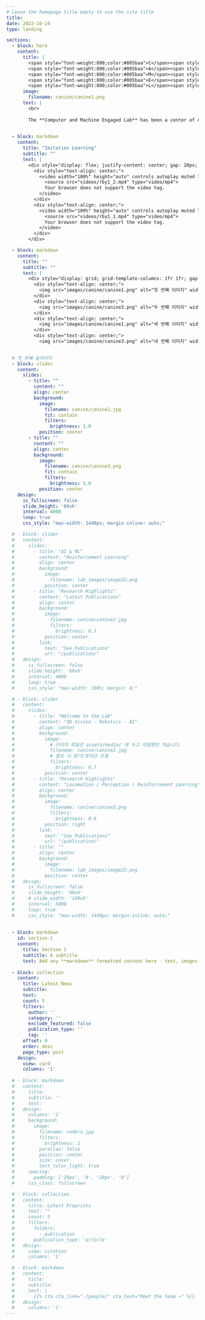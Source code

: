 ```yaml
---
# Leave the homepage title empty to use the site title
title:
date: 2022-10-24
type: landing

sections:
  - block: hero
    content:
      title: |
        <span style="font-weight:800;color:#005baa">C</span><span style="font-size:0.8em">omputer</span><br>
        <span style="font-weight:800;color:#005baa">A</span><span style="font-size:0.8em">nd</span><br>
        <span style="font-weight:800;color:#005baa">M</span><span style="font-size:0.8em">achine</span><br>
        <span style="font-weight:800;color:#005baa">E</span><span style="font-size:0.8em">ngaged</span><br>
        <span style="font-weight:800;color:#005baa">L</span><span style="font-size:0.8em">ab</span>
      image:
        filename: canine/canine1.png
      text: |
        <br>
        
        The **Computer and Machine Engaged Lab** has been a center of excellence for Physical Artificial Intelligence research, teaching, and practice since its founding in 2020.
  

  - block: markdown
    content:
      title: "Imitation Learning"
      subtitle: ""
      text: |
        <div style="display: flex; justify-content: center; gap: 20px; margin: 2rem 0;">
          <div style="text-align: center;">
            <video width="100%" height="auto" controls autoplay muted loop preload="auto" style="max-width: 400px; border-radius: 8px;">
              <source src="videos/rby1_2.mp4" type="video/mp4">
              Your browser does not support the video tag.
            </video>
          </div>
          <div style="text-align: center;">
            <video width="100%" height="auto" controls autoplay muted loop preload="auto" style="max-width: 800px; border-radius: 8px;">
              <source src="videos/rby1_1.mp4" type="video/mp4">
              Your browser does not support the video tag.
            </video>
          </div>
        </div>

  - block: markdown
    content:
      title: ""
      subtitle: ""
      text: |
        <div style="display: grid; grid-template-columns: 1fr 1fr; gap: 20px; margin: 2rem 0; max-width: 1200px; margin-left: auto; margin-right: auto;">
          <div style="text-align: center;">
            <img src="images/canine/canine1.png" alt="첫 번째 이미지" width="500" style="border-radius: 8px;">
          </div>
          <div style="text-align: center;">
            <img src="images/canine/canine3.png" alt="두 번째 이미지" width="500" style="border-radius: 8px;">
          </div>
          <div style="text-align: center;">
            <img src="images/canine/canine1.png" alt="세 번째 이미지" width="500" style="border-radius: 8px;">
          </div>
          <div style="text-align: center;">
            <img src="images/canine/canine3.png" alt="네 번째 이미지" width="500" style="border-radius: 8px;">
  

  # 첫 번째 슬라이더
  - block: slider
    content:
      slides:
        - title: ""
          content: ""
          align: center
          background:
            image:
              filename: canine/canine2.jpg
              fit: contain
              filters:
                brightness: 1.0
            position: center
        - title: ""
          content: ""
          align: center
          background:
            image:
              filename: canine/canine3.png
              fit: contain
              filters:
                brightness: 1.0
            position: center
    design:
      is_fullscreen: false
      slide_height: '60vh'
      interval: 4000
      loop: true
      css_style: "max-width: 1440px; margin-inline: auto;"

  # - block: slider
  #   content:
  #     slides:
  #       - title: "AI & ML"
  #         content: "Reinforcement Learning"
  #         align: center
  #         background:
  #           image:
  #             filename: lab_images/image22.png
  #           position: center
  #       - title: "Research Highlights"
  #         content: "Latest Publications"
  #         align: center
  #         background:
  #           image:
  #             filename: canine/canine2.jpg
  #             filters:
  #               brightness: 0.7
  #           position: center
  #         link:
  #           text: "See Publications"
  #           url: "/publication/"
  #   design:
  #     is_fullscreen: false
  #     slide_height: '60vh'
  #     interval: 4000
  #     loop: true
  #     css_style: "max-width: 100%; margin: 0;"

  # - block: slider
  #   content:
  #     slides:
  #       - title: "Welcome to the Lab"
  #         content: "3D Vision · Robotics · AI"
  #         align: center
  #         background:
  #           image:
  #             # 이미지 파일은 assets/media/ 에 두고 파일명만 적습니다.
  #             filename: canine/canine2.jpg
  #             # 필요 시 밝기/포지션 조절
  #             filters:
  #               brightness: 0.7
  #           position: center
  #       - title: "Research Highlights"
  #         content: "Locomotion / Perception / Reinforcement Learning"
  #         align: center
  #         background:
  #           image:
  #             filename: canine/canine3.png
  #             filters:
  #               brightness: 0.6
  #           position: right
  #         link:
  #           text: "See Publications"
  #           url: "/publication/"
  #       - title: ""
  #         align: center
  #         background:
  #           image:
  #             filename: lab_images/image22.png
  #           position: center
  #   design:
  #     is_fullscreen: false
  #     slide_height: '80vh'
  #     # slide_width: '100vh'
  #     interval: 5000
  #     loop: true
  #     css_style: "max-width: 1440px; margin-inline: auto;"
    
      
  - block: markdown
    id: section-1
    content:
      title: Section 1
      subtitle: A subtitle
      text: Add any **markdown** formatted content here - text, images, videos, galleries - and even HTML code!
  
  - block: collection
    content:
      title: Latest News
      subtitle:
      text:
      count: 5
      filters:
        author: ''
        category: ''
        exclude_featured: false
        publication_type: ''
        tag: ''
      offset: 0
      order: desc
      page_type: post
    design:
      view: card
      columns: '1'
  
  # - block: markdown
  #   content:
  #     title:
  #     subtitle: ''
  #     text:
  #   design:
  #     columns: '1'
  #     background:
  #       image: 
  #         filename: coders.jpg
  #         filters:
  #           brightness: 1
  #         parallax: false
  #         position: center
  #         size: cover
  #         text_color_light: true
  #     spacing:
  #       padding: ['20px', '0', '20px', '0']
  #     css_class: fullscreen

  # - block: collection
  #   content:
  #     title: Latest Preprints
  #     text: ""
  #     count: 5
  #     filters:
  #       folders:
  #         - publication
  #       publication_type: 'article'
  #   design:
  #     view: citation
  #     columns: '1'

  # - block: markdown
  #   content:
  #     title:
  #     subtitle:
  #     text: |
  #       {{% cta cta_link="./people/" cta_text="Meet the team →" %}}
  #   design:
  #     columns: '1'
---
```

